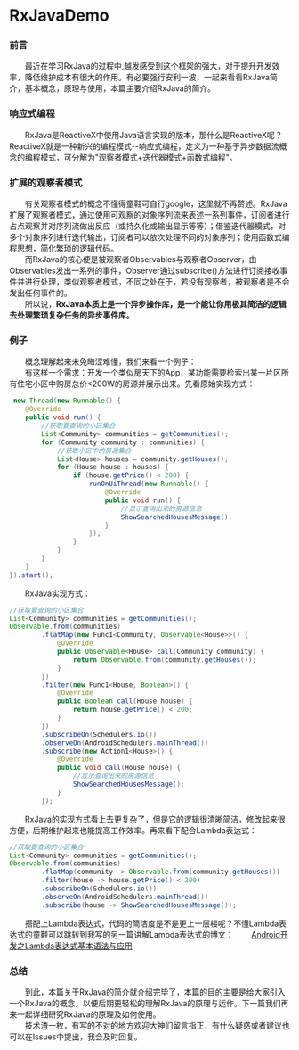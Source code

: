 # RxJavaDemo
### 前言  
　　最近在学习RxJava的过程中,越发感受到这个框架的强大，对于提升开发效率，降低维护成本有很大的作用。有必要强行安利一波，一起来看看RxJava简介，基本概念，原理与使用，本篇主要介绍RxJava的简介。
　　<!--more-->
### 响应式编程
　　RxJava是ReactiveX中使用Java语言实现的版本，那什么是ReactiveX呢？ReactiveX就是一种新兴的编程模式--响应式编程，定义为一种基于异步数据流概念的编程模式，可分解为"观察者模式+迭代器模式+函数式编程"。
### 扩展的观察者模式
　　有关观察者模式的概念不懂得童鞋可自行google，这里就不再赘述。RxJava扩展了观察者模式，通过使用可观察的对象序列流来表述一系列事件，订阅者进行占点观察并对序列流做出反应（或持久化或输出显示等等）；借鉴迭代器模式，对多个对象序列进行迭代输出，订阅者可以依次处理不同的对象序列；使用函数式编程思想，简化繁琐的逻辑代码。  
　　而RxJava的核心便是被观察者Observables与观察者Observer，由Observables发出一系列的事件，Observer通过subscribe()方法进行订阅接收事件并进行处理，类似观察者模式，不同之处在于，若没有观察者，被观察者是不会发出任何事件的。  
　　所以说，**RxJava本质上是一个异步操作库，是一个能让你用极其简洁的逻辑去处理繁琐复杂任务的异步事件库。**
### 例子
　　概念理解起来未免晦涩难懂，我们来看一个例子：  
　　有这样一个需求：开发一个类似房天下的App，某功能需要检索出某一片区所有住宅小区中购房总价<200W的房源并展示出来。先看原始实现方式：

```java
 new Thread(new Runnable() {
    @Override
    public void run() {
        //获取要查询的小区集合
        List<Community> communities = getCommunities();
        for (Community community : communities) {
            //获取小区中的房源集合
            List<House> houses = community.getHouses();
            for (House house : houses) {
                if (house.getPrice() < 200) {
                    runOnUiThread(new Runnable() {
                        @Override
                        public void run() {
                            //显示查询出来的房源信息
                            ShowSearchedHousesMessage();
                        }
                    });
                }
            }
        }
    }
}).start();
```
　　RxJava实现方式：
```java
//获取要查询的小区集合
List<Community> communities = getCommunities();
Observable.from(communities)
        .flatMap(new Func1<Community, Observable<House>>() {
            @Override
            public Observable<House> call(Community community) {
                return Observable.from(community.getHouses());
            }
        })
        .filter(new Func1<House, Boolean>() {
            @Override
            public Boolean call(House house) {
                return house.getPrice() < 200;
            }
        })
        .subscribeOn(Schedulers.io())
        .observeOn(AndroidSchedulers.mainThread())
        .subscribe(new Action1<House>() {
            @Override
            public void call(House house) {
                //显示查询出来的房源信息
                ShowSearchedHousesMessage();
            }
        });
```
　　RxJava的实现方式看上去更复杂了，但是它的逻辑很清晰简洁，修改起来很方便，后期维护起来也能提高工作效率。再来看下配合Lambda表达式：
```java
//获取要查询的小区集合
List<Community> communities = getCommunities();
Observable.from(communities)
        .flatMap(community -> Observable.from(community.getHouses())
        .filter(house -> house.getPrice() < 200)
        .subscribeOn(Schedulers.io())
        .observeOn(AndroidSchedulers.mainThread())
        .subscribe(house -> ShowSearchedHousesMessage());
```
　　搭配上Lambda表达式，代码的简洁度是不是更上一层楼呢？不懂Lambda表达式的童鞋可以跳转到我写的另一篇讲解Lambda表达式的博文：
　　[Android开发之Lambda表达式基本语法与应用](http://xulei.tech/2017/07/24/Android开发之Lambda表达式基本语法与应用/)
### 总结
　　到此，本篇关于RxJava的简介就介绍完毕了，本篇的目的主要是给大家引入一个RxJava的概念，以便后期更轻松的理解RxJava的原理与运作。下一篇我们再来一起详细研究RxJava的原理及如何使用。  
　　技术渣一枚，有写的不对的地方欢迎大神们留言指正，有什么疑惑或者建议也可以在Issues中提出，我会及时回复。

